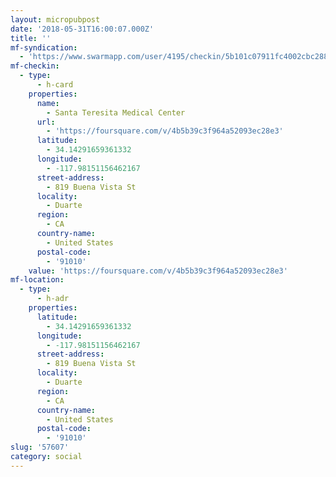 ```yaml
---
layout: micropubpost
date: '2018-05-31T16:00:07.000Z'
title: ''
mf-syndication:
  - 'https://www.swarmapp.com/user/4195/checkin/5b101c07911fc4002cbc2881'
mf-checkin:
  - type:
      - h-card
    properties:
      name:
        - Santa Teresita Medical Center
      url:
        - 'https://foursquare.com/v/4b5b39c3f964a52093ec28e3'
      latitude:
        - 34.14291659361332
      longitude:
        - -117.98151156462167
      street-address:
        - 819 Buena Vista St
      locality:
        - Duarte
      region:
        - CA
      country-name:
        - United States
      postal-code:
        - '91010'
    value: 'https://foursquare.com/v/4b5b39c3f964a52093ec28e3'
mf-location:
  - type:
      - h-adr
    properties:
      latitude:
        - 34.14291659361332
      longitude:
        - -117.98151156462167
      street-address:
        - 819 Buena Vista St
      locality:
        - Duarte
      region:
        - CA
      country-name:
        - United States
      postal-code:
        - '91010'
slug: '57607'
category: social
---
```

